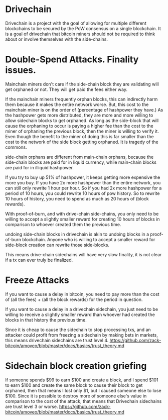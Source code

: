 Drivechain
=====

Drivechain is a project with the goal of allowing for multiple different blockchains to be secured by the PoW consensus on a single blockchain. It is a goal of drivechain that bitcoin miners should not be required to think about or involve themselves with the side-chains.


Double-Spend Attacks. Finality issues.
=======

Mainchain miners don't care if the side-chain block they are validating will get orphaned or not. They will get paid the fees either way.

If the mainchain miners frequently orphan blocks, this can indirectly harm them because it makes the entire network worse. But, this cost to the mainchain miner is on the order of (percentage of hashpower they have.) As the hashpower gets more distributed, they are more and more willing to allow sidechain blocks to get orphaned.
As long as the side-block that will cause the orphaning to occur is paying a higher fee than the cost to the miner of orphaning the previous block, then the miner is willing to verify it.
Even though the benefit to the miner of doing this is far smaller than the cost to the network of the side block getting orphaned. It is tragedy of the commons.

side-chain orphans are different from main-chain orphans, because the side-chain blocks are paid for in liquid currency, while main-chain blocks are paid for in illiquid hashpower.

If you try to buy up 51% of hashpower, it keeps getting more expensive the more you buy. 
If you have 2x more hashpower than the entire network, you can still only rewrite 1 hour per hour.
So if you had 2x more hashpower for a period of 10 hours, you could rewrite 10 hours of pow history. So to rewrite 10 hours of history, you need to spend as much as 20 hours of (block rewards).

With proof-of-burn, and with drive-chain side-chains, you only need to be willing to accept a slightly smaller reward for creating 10 hours of blocks in comparison to whoever created them the previous time.

undoing side-chain blocks in drivechain is akin to undoing blocks in a proof-of-burn blockchain. Anyone who is willing to accept a smaller reward for side-block creation can rewrite those side-blocks.

This means drive-chain sidechains will have very slow finality, it is not clear if a tx can ever truly be finalized.


Freeze Attacks
=======

If you want to cause a delay in bitcoin, you need to pay more than the cost of (all the fees) + (all the block rewards) for the period in question.

If you want to cause a delay in a drivechain sidechain, you just need to be willing to receive a slightly smaller reward than whoever had created the blocks in that history the previous time.

Since it is cheap to cause the sidechain to stop processing txs, and an attacker could profit from freezing a sidechain by making bets in markets, this means drivechain sidechains are trust level 4. https://github.com/zack-bitcoin/amoveo/blob/master/docs/basics/trust_theory.md


Sidechain block creation griefing
===========

If someone spends $99 to earn $100 and create a block, and I spend $101 to earn $100 and create the same block to cause their block to get orphaned, then that means I lost only $1, but I caused someone else to lose $100.
Since it is possible to destroy more of someone else's value in comparison to the cost of the attack, that means that Drivechain sidechains are trust level 3 or worse. https://github.com/zack-bitcoin/amoveo/blob/master/docs/basics/trust_theory.md

